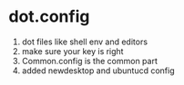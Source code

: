 # dot.config
1. dot files like shell env and editors
2. make sure your key is right
3. Common.config is the common part
4. added newdesktop and ubuntucd config
